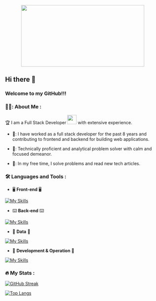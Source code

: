 <div id="header" align="center">
  <img src="https://media.giphy.com/media/RbDKaczqWovIugyJmW/giphy.gif" width="400" height="200">
</div>


## Hi there 👋 
### Welcome to my GitHub!!!

### 👨‍💻: About Me :

:trophy: I am a Full Stack Developer <img src="https://media.giphy.com/media/WUlplcMpOCEmTGBtBW/giphy.gif" width="30"> with extensive experience.

- 🥇: I have worked as a full stack developer for the past 8 years and  contributing to frontend and backend for building web applications.

- 🥈: Technically proficient and analytical problem solver with calm and focused demeanor.

- 🥉: In my free time, I solve problems and read new tech articles.

### :hammer_and_wrench: Languages and Tools :

- :desktop_computer: __Front-end__ :desktop_computer:

[![My Skills](https://skillicons.dev/icons?i=html,css,js,jquery,bootstrap,angular,vue,react)](https://github.com/sealinesun)


- :keyboard:	__Back-end__ :keyboard:
 
[![My Skills](https://skillicons.dev/icons?i=php,python,spring,java,nodejs,nuxtjs,ocaml,laravel,wordpress)](https://github.com/sealinesun)


- :dvd: __Data__ :dvd:
 
[![My Skills](https://skillicons.dev/icons?i=redis,mongodb,aws,mysql)](https://github.com/sealinesun)


- :abacus: __Development & Operation__ :abacus:
 
[![My Skills](https://skillicons.dev/icons?i=git,azure)](https://github.com/sealinesun)

### :fire: My Stats :

[![GitHub Streak](http://github-readme-streak-stats.herokuapp.com?user=sealinesun&theme=github-dark-blue&hide_border=true&date_format=M%20j%5B%2C%20Y%5D)](https://git.io/streak-stats)

[![Top Langs](https://github-readme-stats.vercel.app/api/top-langs/?username=sealinesun&layout=compact&theme=vision-friendly-dark)](https://github.com/anuraghazra/github-readme-stats)


